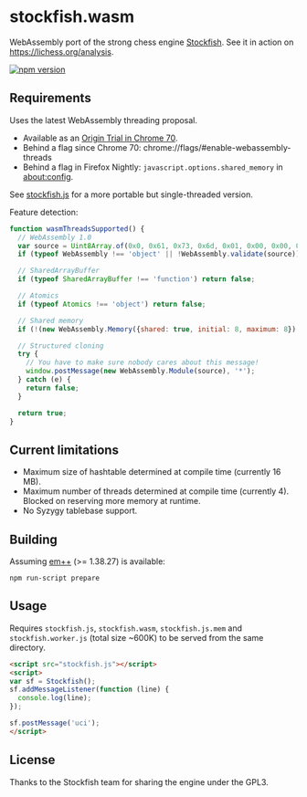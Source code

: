 stockfish.wasm
==============

WebAssembly port of the strong chess engine
[Stockfish](https://github.com/official-stockfish/Stockfish). See it in action
on https://lichess.org/analysis.

[![npm version](https://badge.fury.io/js/stockfish.wasm.svg)](https://badge.fury.io/js/stockfish.wasm)

Requirements
------------

Uses the latest WebAssembly threading proposal.

* Available as an [Origin Trial in Chrome 70](https://developers.google.com/web/updates/2018/10/wasm-threads).
* Behind a flag since Chrome 70: chrome://flags/#enable-webassembly-threads
* Behind a flag in Firefox Nightly: `javascript.options.shared_memory` in [about:config](about:config).

See [stockfish.js](https://github.com/niklasf/stockfish.js) for a more
portable but single-threaded version.

Feature detection:

```javascript
function wasmThreadsSupported() {
  // WebAssembly 1.0
  var source = Uint8Array.of(0x0, 0x61, 0x73, 0x6d, 0x01, 0x00, 0x00, 0x00);
  if (typeof WebAssembly !== 'object' || !WebAssembly.validate(source)) return false;

  // SharedArrayBuffer
  if (typeof SharedArrayBuffer !== 'function') return false;

  // Atomics
  if (typeof Atomics !== 'object') return false;

  // Shared memory
  if (!(new WebAssembly.Memory({shared: true, initial: 8, maximum: 8}).buffer instanceof SharedArrayBuffer)) return false;

  // Structured cloning
  try {
    // You have to make sure nobody cares about this message!
    window.postMessage(new WebAssembly.Module(source), '*');
  } catch (e) {
    return false;
  }

  return true;
}
```

Current limitations
-------------------

* Maximum size of hashtable determined at compile time (currently 16 MB).
* Maximum number of threads determined at compile time (currently 4). Blocked
  on reserving more memory at runtime.
* No Syzygy tablebase support.

Building
--------

Assuming [em++](https://github.com/kripken/emscripten) (>= 1.38.27) is available:

```
npm run-script prepare
```

Usage
-----

Requires `stockfish.js`, `stockfish.wasm`, `stockfish.js.mem` and
`stockfish.worker.js` (total size ~600K) to be served from the same directory.

```html
<script src="stockfish.js"></script>
<script>
var sf = Stockfish();
sf.addMessageListener(function (line) {
  console.log(line);
});

sf.postMessage('uci');
</script>
```

License
-------

Thanks to the Stockfish team for sharing the engine under the GPL3.
